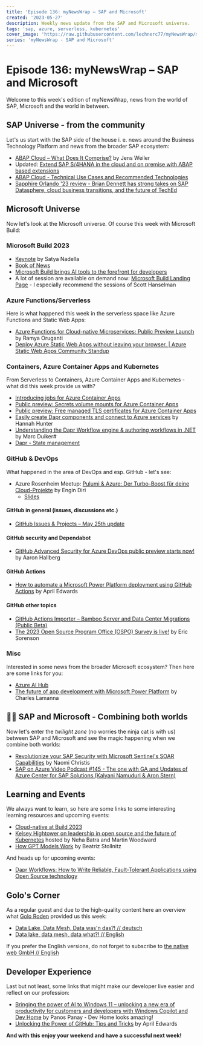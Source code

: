 ```yaml
---
title: 'Episode 136: myNewsWrap – SAP and Microsoft'
created: '2023-05-27'
description: Weekly news update from the SAP and Microsoft universe.
tags: 'sap, azure, serverless, kubernetes'
cover_image: 'https://raw.githubusercontent.com/lechnerc77/myNewsWrap/main/episodes/cover-images/episode136small.png'
series: 'myNewsWrap - SAP and Microsoft'
---
```


# Episode 136: myNewsWrap – SAP and Microsoft

Welcome to this week's edition of myNewsWrap, news from the world of SAP, Microsoft and the world in between.

## SAP Universe - from the community

Let's us start with the SAP side of the house i. e. news around the Business Technology Platform and news from the broader SAP ecosystem:

* [ABAP Cloud – What Does It Comprise?](https://blogs.sap.com/2023/05/24/abap-cloud-what-does-it-comprise/) by Jens Weiler
* Updated: [Extend SAP S/4HANA in the cloud and on premise with ABAP based extensions](https://www.sap.com/documents/2022/10/52e0cd9b-497e-0010-bca6-c68f7e60039b.html)
* [ABAP Cloud - Technical Use Cases and Recommended Technologies](https://www.sap.com/documents/2023/05/74fc05e6-747e-0010-bca6-c68f7e60039b.html)
* [Sapphire Orlando '23 review - Brian Dennett has strong takes on SAP Datasphere, cloud business transitions, and the future of TechEd](https://soundcloud.com/jonreedofdiginomica/sapphire-orlando-23-review)

## Microsoft Universe

Now let's look at the Microsoft universe. Of course this week with Microsoft Build:

### Microsoft Build 2023

* [Keynote](https://youtu.be/FaV0tIaWWEg) by  Satya Nadella
* [Book of News](https://news.microsoft.com/build-2023-book-of-news/)
* [Microsoft Build brings AI tools to the forefront for developers](https://blogs.microsoft.com/blog/2023/05/23/microsoft-build-brings-ai-tools-to-the-forefront-for-developers/?WT.mc_id=AZ-MVP-5004195)
* A lot of session are available on demand now: [Microsoft Build Landing Page](https://build.microsoft.com/) - I especially recommend the sessions of Scott Hanselman

### Azure Functions/Serverless

Here is what happened this week in the serverless space like Azure Functions and Static Web Apps:

* [Azure Functions for Cloud-native Microservices: Public Preview Launch](https://techcommunity.microsoft.com/t5/apps-on-azure-blog/azure-functions-for-cloud-native-microservices-public-preview/ba-p/3826800?WT.mc_id=AZ-MVP-5004195) by Ramya Oruganti
* [Deploy Azure Static Web Apps without leaving your browser. | Azure Static Web Apps Community Standup](https://www.youtube.com/live/x0wrm8Zg9t4?feature=share)

### Containers, Azure Container Apps and Kubernetes

From Serverless to Containers, Azure Container Apps and Kubernetes - what did this week provide us with?

* [Introducing jobs for Azure Container Apps](https://techcommunity.microsoft.com/t5/apps-on-azure-blog/introducing-jobs-for-azure-container-apps/ba-p/3826677?WT.mc_id=AZ-MVP-5004195)
* [Public preview: Secrets volume mounts for Azure Container Apps](https://azure.microsoft.com/updates/public-preview-secrets-volume-mounts-for-azure-container-apps/?WT.mc_id=AZ-MVP-5004195)
* [Public preview: Free managed TLS certificates for Azure Container Apps](https://azure.microsoft.com/updates/public-preview-free-managed-tls-certificates-for-azure-container-apps/?WT.mc_id=AZ-MVP-5004195)
* [Easily create Dapr components and connect to Azure services](https://techcommunity.microsoft.com/t5/azure-developer-community-blog/easily-create-dapr-components-and-connect-to-azure-services/ba-p/3825656?WT.mc_id=AZ-MVP-5004195) by Hannah Hunter
* [Understanding the Dapr Workflow engine & authoring workflows in .NET](https://www.diagrid.io/blog/authoring-dapr-workflows-in-dotnet) by Marc Duiker#
* [Dapr - State management](https://www.linkedin.com/pulse/4-dapr-state-management-martino-bordin/)

### GitHub & DevOps

What happened in the area of DevOps and esp. GitHub - let's see:

* Azure Rosenheim Meetup: [Pulumi & Azure: Der Turbo-Boost für deine Cloud-Projekte](https://www.youtube.com/watch?v=a5Nvgg7t8Rw) by Engin Diri
  * [Slides](https://github.com/whiteducksoftware/azure-meetup-rosenheim/tree/master/Azure-Meetup-2023-05-25-Pulumi-and-Azure-Der-Turbo-Boost-fuer-deine-Cloud-Projekte)

#### GitHub in general (issues, discussions etc.)

* [GitHub Issues & Projects – May 25th update](https://github.blog/changelog/2023-05-25-github-issues-projects-may-25th-update/)

#### GitHub security and Dependabot

* [GitHub Advanced Security for Azure DevOps public preview starts now!](https://devblogs.microsoft.com/devops/github-advanced-security-for-azure-devops-public-preview-starts-now/?WT.mc_id=AZ-MVP-5004195) by Aaron Hallberg

#### GitHub Actions

* [How to automate a Microsoft Power Platform deployment using GitHub Actions](https://github.blog/2023-05-24-how-to-automate-a-microsoft-power-platform-deployment-using-github-actions/) by April Edwards

#### GitHub other topics

* [GitHub Actions Importer – Bamboo Server and Data Center Migrations (Public Beta)](https://github.blog/changelog/2023-05-22-github-actions-importer-bamboo-server-and-data-center-migrations-public-beta/)
* [The 2023 Open Source Program Office (OSPO) Survey is live!](https://github.blog/2023-05-25-the-2023-open-source-program-office-ospo-survey-is-live/) by Eric Sorenson

### Misc

Interested in some news from the broader Microsoft ecosystem? Then here are some links for you:

* [Azure AI Hub](https://github.com/Azure-Samples/azure-ai/blob/main/README.md)
* [The future of app development with Microsoft Power Platform](https://cloudblogs.microsoft.com/powerplatform/2023/05/23/the-future-of-app-development-with-microsoft-power-platform/?WT.mc_id=AZ-MVP-5004195) by Charles Lamanna

## 🐱‍👤 SAP and Microsoft - Combining both worlds

Now let's enter the *twilight zone* (no worries the ninja cat is with us) between SAP and Microsoft and see the magic happening when we combine both worlds:

* [Revolutionize your SAP Security with Microsoft Sentinel's SOAR Capabilities](https://techcommunity.microsoft.com/t5/microsoft-sentinel-blog/revolutionize-your-sap-security-with-microsoft-sentinel-s-soar/ba-p/3823857?WT.mc_id=AZ-MVP-5004195) by Naomi Christis
* [SAP on Azure Video Podcast #145 - The one with GA and Updates of Azure Center for SAP Solutions (Kalyani Namuduri & Aron Stern)]()

## Learning and Events

We always want to learn, so here are some links to some interesting learning resources and upcoming events:

* [Cloud-native at Build 2023](https://techcommunity.microsoft.com/t5/apps-on-azure-blog/cloud-native-at-build-2023/ba-p/3827929?WT.mc_id=AZ-MVP-5004195)
* [Kelsey Hightower on leadership in open source and the future of Kubernetes](https://github.blog/2023-05-24-kelsey-hightower-on-leadership-in-open-source-and-the-future-of-kubernetes/) hosted by Neha Batra and Martin Woodward
* [How GPT Models Work](https://towardsdatascience.com/how-gpt-models-work-b5f4517d5b5) by Beatriz Stollnitz

And heads up for upcoming events:

* [Dapr Workflows: How to Write Reliable, Fault-Tolerant Applications using Open Source technology](https://zoom.us/webinar/register/WN_sCbSlQeER5uaoi85Eu2bsQ#/registration)

## Golo's Corner

As a regular guest and due to the high-quality content here an overview what [Golo Roden](https://twitter.com/goloroden) provided us this week:

* [Data Lake, Data Mesh, Data was'n das?! // deutsch](https://youtu.be/66vC-Kxh1bk)
* [Data lake, data mesh, data what?! // English](https://youtu.be/9L5uedi0MGk)

If you prefer the English versions, do not forget to subscribe to [the native web GmbH // English](https://www.youtube.com/@thenativeweb-en)

## Developer Experience

Last but not least, some links that might make our developer live easier and reflect on our profession:

* [Bringing the power of AI to Windows 11 – unlocking a new era of productivity for customers and developers with Windows Copilot and Dev Home](https://blogs.windows.com/windowsdeveloper/2023/05/23/bringing-the-power-of-ai-to-windows-11-unlocking-a-new-era-of-productivity-for-customers-and-developers-with-windows-copilot-and-dev-home/?WT.mc_id=AZ-MVP-5004195) by Panos Panay - Dev Home looks amazing!
* [Unlocking the Power of GitHub: Tips and Tricks](https://dev.to/github/unlocking-the-power-of-github-tips-and-tricks-17le) by April Edwards 

**And with this enjoy your weekend and have a successful next week!**
